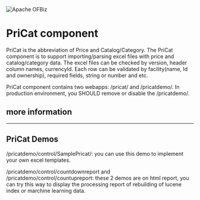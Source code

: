 <img src="https://s.apache.org/erwn1" alt="Apache OFBiz" />

# PriCat component
PriCat is the abbreviation of Price and Catalog/Category. The PriCat component is to support importing/parsing excel files with price and catalog/category data. The excel files can be checked by version, header column names, currencyId. Each row can be validated by facility(name, Id and ownership), required fields, string or number and etc.

PriCat component contains two webapps: /pricat/ and /pricatdemo/. In production environment, you SHOULD remove or disable the /pricatdemo/.

## more information
---------------------------------------
PriCat Demos
---------------------------------------
/pricatdemo/control/SamplePricat/: you can use this demo to implement your own excel templates.

/pricatdemo/control/countdownreport and /pricatdemo/control/countupreport: these 2 demos are on html report, you can try this way to display the processing report of rebuilding of lucene index or marchine learning data.